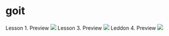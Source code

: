 # goit
Lesson 1. Preview
![](https://cloud.githubusercontent.com/assets/4981121/10548845/2a8ddae4-7446-11e5-99ad-8575f26d756e.png)
Lesson 3. Preview
![](https://cloud.githubusercontent.com/assets/4981121/10798273/897fdf94-7daf-11e5-9ae3-fabff8124460.png)
Leddon 4. Preview
![](https://cloud.githubusercontent.com/assets/4981121/10863543/7afb68e0-7fd9-11e5-9799-1d1cedfa05e9.png)
